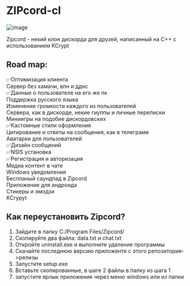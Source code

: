 # ZIPcord-cl

![image](https://github.com/user-attachments/assets/73cea5ec-bd60-48ef-92af-389979f6faea)


Zipcord - некий клон дискорда для друзей, написанный на C++ с использованием KCrypt<br/>

## Road map:
✅Оптимизация клиента<br/>
Сервер без хамачи, впн и дднс<br/>
✅Данные о пользователе на его же пк<br/>
Поддержка русского языка<br/>
Изменение громкости каждого из пользователей<br/>
Сервера, как в дискорде, некие гиуппы и личные переписки<br/>
Миниигры на подобие дискордовских<br/>
✅Кастомные стили оформления<br/>
Цитирование и ответы на сообщения, как в телеграме<br/>
Аватарки для пользователей<br/>
✅Дизайн сообщений<br/>
✅NSIS установка<br/>
✅Регистрация и авторизация<br/>
Медиа контент в чате<br/>
Windows уведомления<br/>
Беспланый саундпад в Zipcord<br/>
Приложение для андроида<br/>
Стикеры и эмодзи<br/>
KCrypyt

## Как переустановить Zipcord?
1) Зайдите в папку C:/Program Files/Zipcord/
2) Скопируйте два файла: data.txt и chat.txt
3) Откройте uninstall.exe и выполните удаление программы 
4) Скачайте последнюю версию приложентя с этого репозитория->релизы
5) Запустите setup.exe 
6) Вставьте скопированные, в шаге 2 файлы в папку из шага 1
7) запустите ярлык приложения через меню windows или из папки
